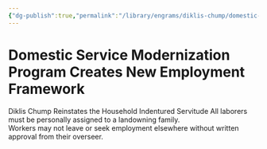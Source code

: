 ```yaml
---
{"dg-publish":true,"permalink":"/library/engrams/diklis-chump/domestic-service-modernization-program-creates-new-employment-framework/","tags":["DC/Aristocracy","DC/AS6"]}
---
```


# Domestic Service Modernization Program Creates New Employment Framework
Diklis Chump Reinstates the Household Indentured Servitude
All laborers must be personally assigned to a landowning family.  
Workers may not leave or seek employment elsewhere without written approval from their overseer.
